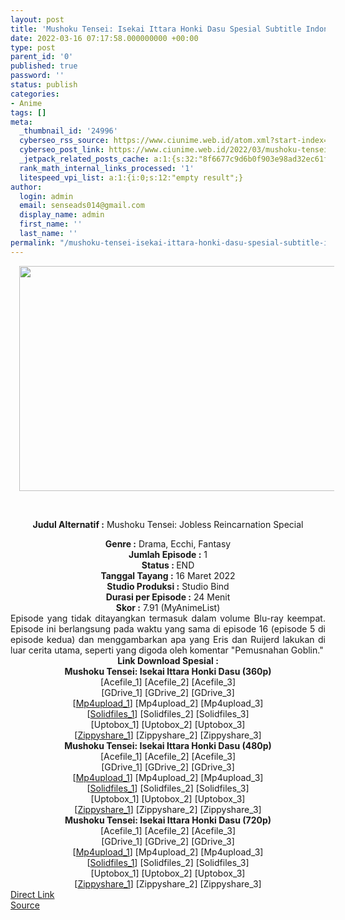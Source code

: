 ```yaml
---
layout: post
title: 'Mushoku Tensei: Isekai Ittara Honki Dasu Spesial Subtitle Indonesia'
date: 2022-03-16 07:17:58.000000000 +00:00
type: post
parent_id: '0'
published: true
password: ''
status: publish
categories:
- Anime
tags: []
meta:
  _thumbnail_id: '24996'
  cyberseo_rss_source: https://www.ciunime.web.id/atom.xml?start-index=1
  cyberseo_post_link: https://www.ciunime.web.id/2022/03/mushoku-tensei-isekai-ittara-honki-dasu.html
  _jetpack_related_posts_cache: a:1:{s:32:"8f6677c9d6b0f903e98ad32ec61f8deb";a:2:{s:7:"expires";i:1663491567;s:7:"payload";a:3:{i:0;a:1:{s:2:"id";i:27429;}i:1;a:1:{s:2:"id";i:27431;}i:2;a:1:{s:2:"id";i:25121;}}}}
  rank_math_internal_links_processed: '1'
  litespeed_vpi_list: a:1:{i:0;s:12:"empty result";}
author:
  login: admin
  email: senseads014@gmail.com
  display_name: admin
  first_name: ''
  last_name: ''
permalink: "/mushoku-tensei-isekai-ittara-honki-dasu-spesial-subtitle-indonesia/"
---
```

<div style="text-align: center;">
<div style="text-align: left;">
<div class="separator" style="clear: both; text-align: center;"><a href="https://blogger.googleusercontent.com/img/a/AVvXsEiHcVc1J6VvNVuKkKiVNuSyM63Ev65gffoPPXB8kg3SA8YbY9KoP4uMscE6m9wPd7P_H1VwAcJJy56OtcMduMn834plKorysw78z0eEtQIzTy46UlRtBANu9WlrNZezLn0QnZ-4Fy9IM_06QBTz_s-Gvjgs6uT5o8PEyLhUqwrWyZxwv5dYHMKT0E-B=s1280" imageanchor="1" style="margin-left: 1em; margin-right: 1em;"><img border="0" data-original-height="720" data-original-width="1280" height="360" src="{{ site.baseurl }}/assets/2022/03/AVvXsEiHcVc1J6VvNVuKkKiVNuSyM63Ev65gffoPPXB8kg3SA8YbY9KoP4uMscE6m9wPd7P_H1VwAcJJy56OtcMduMn834plKorysw78z0eEtQIzTy46UlRtBANu9WlrNZezLn0QnZ-4Fy9IM_06QBTz_s-Gvjgs6uT5o8PEyLhUqwrWyZxwv5dYHMKT0E-B=w640-h360" width="640" /></a></div>
<p><b><br /></b></div>
<p><b>Judul Alternatif :</b>&nbsp;Mushoku Tensei: Jobless Reincarnation Special</div>
<div style="text-align: center;"><b>Genre :</b>&nbsp;<b></b>Drama, Ecchi, Fantasy</div>
<div style="text-align: center;"><b>Jumlah Episode :</b>&nbsp;1<br /><b>Status :&nbsp;</b>END<br /><b>Tanggal Tayang :</b>&nbsp;16 Maret 2022<br /><b>Studio Produksi :</b>&nbsp;Studio Bind<br /><b>Durasi per Episode :</b>&nbsp;24 Menit</div>
<div style="text-align: center;"><b>Skor :</b>&nbsp;7.91 (MyAnimeList)</div>
<div style="text-align: center;"></div>
<div style="text-align: justify;">Episode yang tidak ditayangkan termasuk dalam volume Blu-ray keempat. Episode ini berlangsung pada waktu yang sama di episode 16 (episode 5 di episode kedua) dan menggambarkan apa yang Eris dan Ruijerd lakukan di luar cerita utama, seperti yang digoda oleh komentar "Pemusnahan Goblin."</div>
<div style="text-align: justify;"></div>
<div style="text-align: justify;"></div>
<div style="text-align: center;"><b>Link Download Spesial :</b></div>
<div style="text-align: center;">
<div style="text-align: center;"><b>Mushoku Tensei: Isekai Ittara Honki Dasu&nbsp;(360p)</b></div>
</div>
<div style="text-align: center;">[Acefile_1] [Acefile_2] [Acefile_3]</div>
<div style="text-align: center;">[GDrive_1] [GDrive_2] [GDrive_3]</div>
<div style="text-align: center;">[<a href="https://www.mp4upload.com/225dz7twy4sd" target="_blank" rel="noopener">Mp4upload_1</a>] [Mp4upload_2] [Mp4upload_3]</div>
<div style="text-align: center;">[<a href="http://www.solidfiles.com/v/NVdvpaPeR5rLG" target="_blank" rel="noopener">Solidfiles_1</a>] [Solidfiles_2] [Solidfiles_3]</div>
<div style="text-align: center;">[Uptobox_1] [Uptobox_2] [Uptobox_3]</div>
<div style="text-align: center;">[<a href="https://www73.zippyshare.com/v/5v7miEQC/file.html" target="_blank" rel="noopener">Zippyshare_1</a>] [Zippyshare_2] [Zippyshare_3]</div>
<div style="text-align: center;"></div>
<div style="text-align: center;">
<div style="text-align: center;"><span style="text-align: left;"><b>Mushoku Tensei: Isekai Ittara Honki Dasu&nbsp;</b></span><b>(480p)</b></div>
<div>[Acefile_1] [Acefile_2] [Acefile_3]</div>
<div>[GDrive_1] [GDrive_2] [GDrive_3]</div>
<div>[<a href="https://www.mp4upload.com/1ema97nu2by0" target="_blank" rel="noopener">Mp4upload_1</a>] [Mp4upload_2] [Mp4upload_3]</div>
<div>[<a href="http://www.solidfiles.com/v/xVX6MW3dQpNVm" target="_blank" rel="noopener">Solidfiles_1</a>] [Solidfiles_2] [Solidfiles_3]</div>
<div>[Uptobox_1] [Uptobox_2] [Uptobox_3]</div>
<div>[<a href="https://www73.zippyshare.com/v/eANJFAbr/file.html" target="_blank" rel="noopener">Zippyshare_1</a>] [Zippyshare_2] [Zippyshare_3]</div>
</div>
<div style="text-align: center;"></div>
<div style="text-align: center;">
<div style="text-align: center;"><span style="text-align: left;"><b>Mushoku Tensei: Isekai Ittara Honki Dasu&nbsp;</b></span><b>(720p)</b></div>
<div>[Acefile_1] [Acefile_2] [Acefile_3]</div>
<div>[GDrive_1] [GDrive_2] [GDrive_3]</div>
<div>[<a href="https://www.mp4upload.com/f7vr8behjr1m" target="_blank" rel="noopener">Mp4upload_1</a>] [Mp4upload_2] [Mp4upload_3]</div>
<div>[<a href="http://www.solidfiles.com/v/dNxKWrdjzkPpW" target="_blank" rel="noopener">Solidfiles_1</a>] [Solidfiles_2] [Solidfiles_3]</div>
<div>[Uptobox_1] [Uptobox_2] [Uptobox_3]</div>
<div>[<a href="https://www73.zippyshare.com/v/6ZNjlnLU/file.html" target="_blank" rel="noopener">Zippyshare_1</a>] [Zippyshare_2] [Zippyshare_3]</div>
</div>
<link rel="stylesheet" href="https://cdnjs.cloudflare.com/ajax/libs/font-awesome/4.7.0/css/font-awesome.min.css" />
<div class="divbtn"> <a href="https://handymansurrender.com/fihup8buzv?key=94550f7ce39444073321dde3b8782f97" class="btn"><i class="fa fa-download"></i> Direct Link</a> <br /><a href="https://www.ciunime.web.id/2022/03/mushoku-tensei-isekai-ittara-honki-dasu.html">Source</a> </div>
